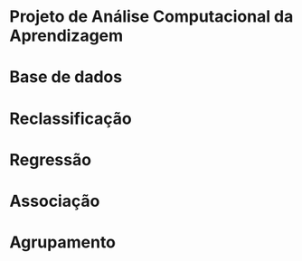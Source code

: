 # Projeto de  Análise Computacional da Aprendizagem

# Base de dados 
# Reclassificação
# Regressão
# Associação
# Agrupamento

